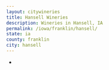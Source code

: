```yaml
---
layout: citywineries
title: Hansell Wineries
description: Wineries in Hansell, IA
permalink: /iowa/franklin/hansell/
state: ia
county: franklin
city: hansell
---
```

-
